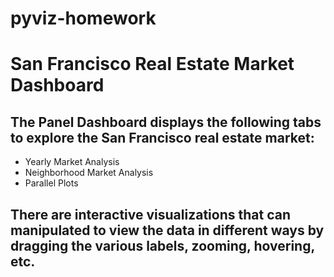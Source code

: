 # pyviz-homework
# San Francisco Real Estate Market Dashboard
## The Panel Dashboard displays the following tabs to explore the San Francisco real estate market:

- Yearly Market Analysis
- Neighborhood Market Analysis
- Parallel Plots

## There are interactive visualizations that can manipulated to view the data in different ways by dragging the various labels, zooming, hovering, etc. 
